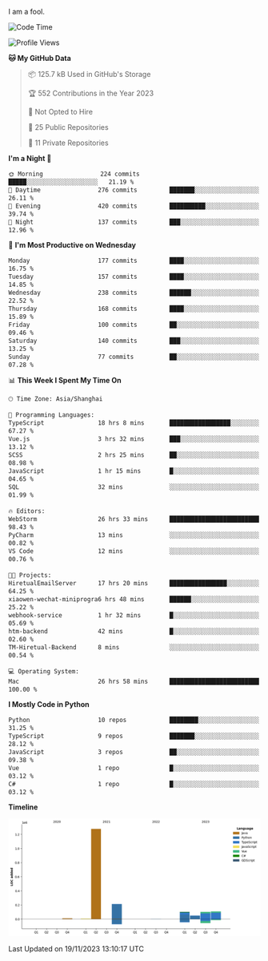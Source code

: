 I am a fool.

<!--START_SECTION:waka-->
![Code Time](http://img.shields.io/badge/Code%20Time-897%20hrs%209%20mins-blue)

![Profile Views](http://img.shields.io/badge/Profile%20Views-0-blue)

**🐱 My GitHub Data** 

> 📦 125.7 kB Used in GitHub's Storage 
 > 
> 🏆 552 Contributions in the Year 2023
 > 
> 🚫 Not Opted to Hire
 > 
> 📜 25 Public Repositories 
 > 
> 🔑 11 Private Repositories 
 > 
**I'm a Night 🦉** 

```text
🌞 Morning                224 commits         █████░░░░░░░░░░░░░░░░░░░░   21.19 % 
🌆 Daytime                276 commits         ███████░░░░░░░░░░░░░░░░░░   26.11 % 
🌃 Evening                420 commits         ██████████░░░░░░░░░░░░░░░   39.74 % 
🌙 Night                  137 commits         ███░░░░░░░░░░░░░░░░░░░░░░   12.96 % 
```
📅 **I'm Most Productive on Wednesday** 

```text
Monday                   177 commits         ████░░░░░░░░░░░░░░░░░░░░░   16.75 % 
Tuesday                  157 commits         ████░░░░░░░░░░░░░░░░░░░░░   14.85 % 
Wednesday                238 commits         ██████░░░░░░░░░░░░░░░░░░░   22.52 % 
Thursday                 168 commits         ████░░░░░░░░░░░░░░░░░░░░░   15.89 % 
Friday                   100 commits         ██░░░░░░░░░░░░░░░░░░░░░░░   09.46 % 
Saturday                 140 commits         ███░░░░░░░░░░░░░░░░░░░░░░   13.25 % 
Sunday                   77 commits          ██░░░░░░░░░░░░░░░░░░░░░░░   07.28 % 
```


📊 **This Week I Spent My Time On** 

```text
🕑︎ Time Zone: Asia/Shanghai

💬 Programming Languages: 
TypeScript               18 hrs 8 mins       █████████████████░░░░░░░░   67.27 % 
Vue.js                   3 hrs 32 mins       ███░░░░░░░░░░░░░░░░░░░░░░   13.12 % 
SCSS                     2 hrs 25 mins       ██░░░░░░░░░░░░░░░░░░░░░░░   08.98 % 
JavaScript               1 hr 15 mins        █░░░░░░░░░░░░░░░░░░░░░░░░   04.65 % 
SQL                      32 mins             ░░░░░░░░░░░░░░░░░░░░░░░░░   01.99 % 

🔥 Editors: 
WebStorm                 26 hrs 33 mins      █████████████████████████   98.43 % 
PyCharm                  13 mins             ░░░░░░░░░░░░░░░░░░░░░░░░░   00.82 % 
VS Code                  12 mins             ░░░░░░░░░░░░░░░░░░░░░░░░░   00.76 % 

🐱‍💻 Projects: 
HiretualEmailServer      17 hrs 20 mins      ████████████████░░░░░░░░░   64.25 % 
xiaowen-wechat-miniprogra6 hrs 48 mins       ██████░░░░░░░░░░░░░░░░░░░   25.22 % 
webhook-service          1 hr 32 mins        █░░░░░░░░░░░░░░░░░░░░░░░░   05.69 % 
htm-backend              42 mins             █░░░░░░░░░░░░░░░░░░░░░░░░   02.60 % 
TM-Hiretual-Backend      8 mins              ░░░░░░░░░░░░░░░░░░░░░░░░░   00.54 % 

💻 Operating System: 
Mac                      26 hrs 58 mins      █████████████████████████   100.00 % 
```

**I Mostly Code in Python** 

```text
Python                   10 repos            ████████░░░░░░░░░░░░░░░░░   31.25 % 
TypeScript               9 repos             ███████░░░░░░░░░░░░░░░░░░   28.12 % 
JavaScript               3 repos             ██░░░░░░░░░░░░░░░░░░░░░░░   09.38 % 
Vue                      1 repo              █░░░░░░░░░░░░░░░░░░░░░░░░   03.12 % 
C#                       1 repo              █░░░░░░░░░░░░░░░░░░░░░░░░   03.12 % 
```



**Timeline**

![Lines of Code chart](https://raw.githubusercontent.com/VeejaLiu/VeejaLiu/master/assets/bar_graph.png)


 Last Updated on 19/11/2023 13:10:17 UTC
<!--END_SECTION:waka-->

